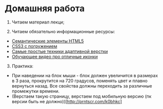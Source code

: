 ﻿# Домашняя работа


1. Читаем материал лекци; 

2. Читаем обязательно информационные ресурсы:

 * [Семантические элементы HTML5](https://html5book.ru/html5-semantic-elements/)	
 * [CSS3 с погружением](https://habr.com/post/137348/)
 * [Самые простые техники адаптивной верстки](https://habr.com/post/144003/)
 * [Обучающее видео про отличные иконки](https://www.youtube.com/watch?v=m5Ub-MXKMgA)

3. Практика:

 * При наведении на блок мыши - блок должен увеличится в размерах в 3 раза, 
   прокрутится на 720 градусов, поменять цвет и плавно вернуться назад.
   Все свойства должны переходить за различные промежутки времени.
 * (Верстаем такую страницу, верстаем под мобильную версию (пк версии быть не должно))[http://prntscr.com/k0bhkc]

 


